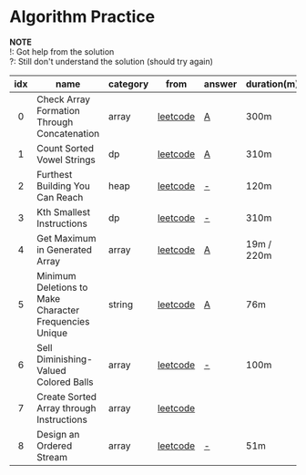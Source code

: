 # Algorithm Practice
    

**NOTE**  
!: Got help from the solution  
?: Still don't understand the solution (should try again)  

| idx | name                  | category | from | answer | duration(m) | note |
|:---:|-----------------------|----------|------|--------|-------------|------|
| 0   | Check Array Formation Through Concatenation | array | [leetcode](https://leetcode.com/contest/weekly-contest-213/problems/check-array-formation-through-concatenation/) | [A](array/check-array-formation-through-concatenation.py) | 300m |  |
| 1   | Count Sorted Vowel Strings | dp | [leetcode](https://leetcode.com/contest/weekly-contest-213/problems/count-sorted-vowel-strings/) | [A](dp/count-sorted-vowel-strings.py) | 310m |  |
| 2   | Furthest Building You Can Reach | heap | [leetcode](https://leetcode.com/contest/weekly-contest-213/problems/furthest-building-you-can-reach/) | [-](heap/furthest-building-you-can-reach.py) | 120m |  |
| 3   | Kth Smallest Instructions | dp | [leetcode](https://leetcode.com/contest/weekly-contest-213/problems/kth-smallest-instructions/) | [-](dp/kth-smallest-instructions.py) | 310m |  |
| 4   | Get Maximum in Generated Array | array | [leetcode](https://leetcode.com/contest/weekly-contest-214/problems/get-maximum-in-generated-array/) | [A](array/get-maximum-in-generated-array.py) | 19m / 220m  |  |
| 5   | Minimum Deletions to Make Character Frequencies Unique | string | [leetcode](https://leetcode.com/contest/weekly-contest-214/problems/minimum-deletions-to-make-character-frequencies-unique/) | [A](string/minimum-deletions-to-make-character-frequencies-unique.py) | 76m  |  |
| 6   | Sell Diminishing-Valued Colored Balls | array | [leetcode](https://leetcode.com/contest/weekly-contest-214/problems/sell-diminishing-valued-colored-balls/) | [-](array/sell-diminishing-valued-colored-balls.py) | 100m  |  |
| 7   | Create Sorted Array through Instructions | array | [leetcode](https://leetcode.com/contest/weekly-contest-214/problems/create-sorted-array-through-instructions/) |  |   |  |
| 8   | Design an Ordered Stream | array | [leetcode](https://leetcode.com/contest/weekly-contest-215/problems/design-an-ordered-stream/) | [-]() | 51m |  |
